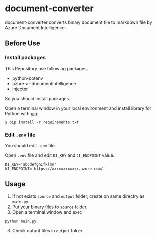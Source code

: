 # document-converter
document-converter converts binary document file to markdown file by Azure Document Intelligence

## Before Use
### Install packages
This Repository use following packages.
* python-dotenv
* azure-ai-documentintelligence
* injector

So you should install packages.

Open a terminal window in your local environment and install library for Python with [pip](https://pypi.org/project/pip/):

```
$ pip install -r requirements.txt
```

### Edit `.env` file
You should edit `.env` file.

Open `.env` file and edit `DI_KEY` and `DI_ENDPOINT` value.
```
DI_KEY='abcdefghifklmn'
kI_ENDPOINT='https://xxxxxxxxxxxx.azure.com/'
```

## Usage
1. if not exists `source` and `output` folder, create on same directry as `main.py`.
1. Put your binary files to `source` folder. 
2. Open a terminal window and exec
```
python main.py
```
3. Check output files in `output` folder.

